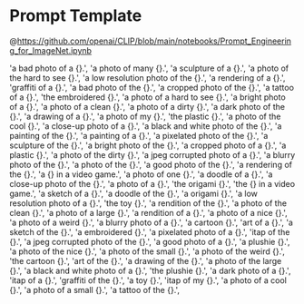 # Prompt Template

@https://github.com/openai/CLIP/blob/main/notebooks/Prompt_Engineering_for_ImageNet.ipynb

'a bad photo of a {}.',
'a photo of many {}.',
'a sculpture of a {}.',
'a photo of the hard to see {}.',
'a low resolution photo of the {}.',
'a rendering of a {}.',
'graffiti of a {}.',
'a bad photo of the {}.',
'a cropped photo of the {}.',
'a tattoo of a {}.',
'the embroidered {}.',
'a photo of a hard to see {}.',
'a bright photo of a {}.',
'a photo of a clean {}.',
'a photo of a dirty {}.',
'a dark photo of the {}.',
'a drawing of a {}.',
'a photo of my {}.',
'the plastic {}.',
'a photo of the cool {}.',
'a close-up photo of a {}.',
'a black and white photo of the {}.',
'a painting of the {}.',
'a painting of a {}.',
'a pixelated photo of the {}.',
'a sculpture of the {}.',
'a bright photo of the {}.',
'a cropped photo of a {}.',
'a plastic {}.',
'a photo of the dirty {}.',
'a jpeg corrupted photo of a {}.',
'a blurry photo of the {}.',
'a photo of the {}.',
'a good photo of the {}.',
'a rendering of the {}.',
'a {} in a video game.',
'a photo of one {}.',
'a doodle of a {}.',
'a close-up photo of the {}.',
'a photo of a {}.',
'the origami {}.',
'the {} in a video game.',
'a sketch of a {}.',
'a doodle of the {}.',
'a origami {}.',
'a low resolution photo of a {}.',
'the toy {}.',
'a rendition of the {}.',
'a photo of the clean {}.',
'a photo of a large {}.',
'a rendition of a {}.',
'a photo of a nice {}.',
'a photo of a weird {}.',
'a blurry photo of a {}.',
'a cartoon {}.',
'art of a {}.',
'a sketch of the {}.',
'a embroidered {}.',
'a pixelated photo of a {}.',
'itap of the {}.',
'a jpeg corrupted photo of the {}.',
'a good photo of a {}.',
'a plushie {}.',
'a photo of the nice {}.',
'a photo of the small {}.',
'a photo of the weird {}.',
'the cartoon {}.',
'art of the {}.',
'a drawing of the {}.',
'a photo of the large {}.',
'a black and white photo of a {}.',
'the plushie {}.',
'a dark photo of a {}.',
'itap of a {}.',
'graffiti of the {}.',
'a toy {}.',
'itap of my {}.',
'a photo of a cool {}.',
'a photo of a small {}.',
'a tattoo of the {}.',